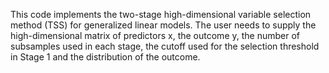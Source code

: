 This code implements the two-stage high-dimensional variable selection method (TSS) for generalized linear models. The user needs to supply the high-dimensional matrix of predictors x, the outcome y, the number of subsamples used in each stage, the cutoff used for the selection threshold in Stage 1 and the distribution of the outcome. 
